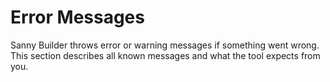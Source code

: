 # Error Messages

Sanny Builder throws error or warning messages if something went wrong. This section describes all known messages and what the tool expects from you.

